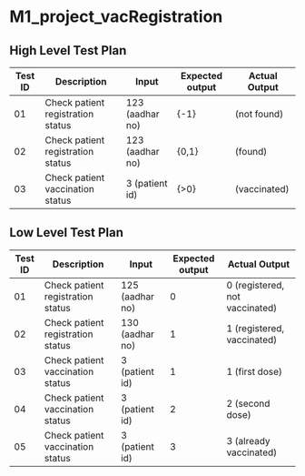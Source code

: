 # M1_project_vacRegistration
## High Level Test Plan
| Test ID | Description | Input | Expected output | Actual Output |
| --- | --- | --- | --- | --- |
| 01 | Check patient registration status | 123 (aadhar no) | {-1} |  (not found) |
| 02 | Check patient registration status | 123 (aadhar no) | {0,1} |  (found) |
| 03 | Check patient vaccination status | 3 (patient id) | {>0} | (vaccinated) |
## Low Level Test Plan
| Test ID | Description | Input | Expected output | Actual Output |
| --- | --- | --- | --- | --- |
| 01 | Check patient registration status | 125 (aadhar no) | 0 | 0 (registered, not vaccinated) |
| 02 | Check patient registration status | 130 (aadhar no) | 1 | 1 (registered, vaccinated) |
| 03 | Check patient vaccination status | 3 (patient id) | 1 | 1 (first dose) |
| 04 | Check patient vaccination status | 3 (patient id) | 2 | 2 (second dose) |
| 05 | Check patient vaccination status | 3 (patient id) | 3 | 3 (already vaccinated) |